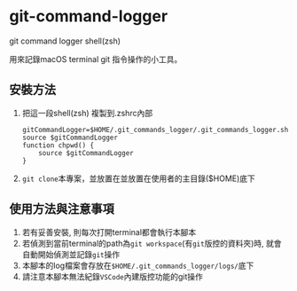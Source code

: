 # git-command-logger
git command logger shell(zsh)

用來記錄macOS terminal git 指令操作的小工具。

## 安裝方法

1. 把這一段shell(zsh) 複製到.zshrc內部

    ```shell
    gitCommandLogger=$HOME/.git_commands_logger/.git_commands_logger.sh;
    source $gitCommandLogger
    function chpwd() {
        source $gitCommandLogger
    }
    ```
2. `git clone`本專案，並放置在並放置在使用者的主目錄($HOME)底下

## 使用方法與注意事項

1. 若有妥善安裝, 則每次打開terminal都會執行本腳本
2. 若偵測到當前terminal的path為`git workspace`(有`git`版控的資料夾)時, 就會自動開始偵測並記錄`git`操作
3. 本腳本的log檔案會存放在`$HOME/.git_commands_logger/logs/`底下
4. 請注意本腳本無法紀錄`VSCode`內建版控功能的git操作